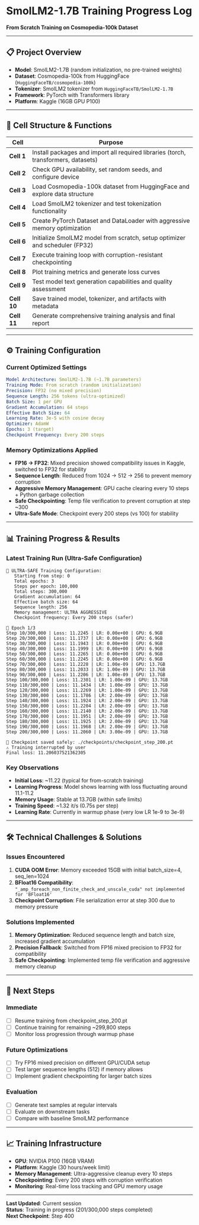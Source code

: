 # SmolLM2-1.7B Training Progress Log
**From Scratch Training on Cosmopedia-100k Dataset**

---

## 📋 **Project Overview**
- **Model**: SmolLM2-1.7B (random initialization, no pre-trained weights)
- **Dataset**: Cosmopedia-100k from HuggingFace (`HuggingFaceTB/cosmopedia-100k`)
- **Tokenizer**: SmolLM2 tokenizer from `HuggingFaceTB/SmolLM2-1.7B`
- **Framework**: PyTorch with Transformers library
- **Platform**: Kaggle (16GB GPU P100)

---

## 📂 **Cell Structure & Functions**

| Cell | Purpose |
|------|---------|
| **Cell 1** | Install packages and import all required libraries (torch, transformers, datasets) |
| **Cell 2** | Check GPU availability, set random seeds, and configure device |
| **Cell 3** | Load Cosmopedia-100k dataset from HuggingFace and explore data structure |
| **Cell 4** | Load SmolLM2 tokenizer and test tokenization functionality |
| **Cell 5** | Create PyTorch Dataset and DataLoader with aggressive memory optimization |
| **Cell 6** | Initialize SmolLM2 model from scratch, setup optimizer and scheduler (FP32) |
| **Cell 7** | Execute training loop with corruption-resistant checkpointing |
| **Cell 8** | Plot training metrics and generate loss curves |
| **Cell 9** | Test model text generation capabilities and quality assessment |
| **Cell 10** | Save trained model, tokenizer, and artifacts with metadata |
| **Cell 11** | Generate comprehensive training analysis and final report |

---

## ⚙️ **Training Configuration**

### **Current Optimized Settings**
```yaml
Model Architecture: SmolLM2-1.7B (~1.7B parameters)
Training Mode: From scratch (random initialization)
Precision: FP32 (no mixed precision)
Sequence Length: 256 tokens (ultra-optimized)
Batch Size: 1 per GPU
Gradient Accumulation: 64 steps
Effective Batch Size: 64
Learning Rate: 3e-5 with cosine decay
Optimizer: AdamW
Epochs: 3 (target)
Checkpoint Frequency: Every 200 steps
```

### **Memory Optimizations Applied**
- **FP16 → FP32**: Mixed precision showed compatibility issues in Kaggle, switched to FP32 for stability
- **Sequence Length**: Reduced from 1024 → 512 → 256 to prevent memory corruption
- **Aggressive Memory Management**: GPU cache clearing every 10 steps + Python garbage collection
- **Safe Checkpointing**: Temp file verification to prevent corruption at step ~300
- **Ultra-Safe Mode**: Checkpoint every 200 steps (vs 100) for stability

---

## 📊 **Training Progress & Results**

### **Latest Training Run (Ultra-Safe Configuration)**
```
🎯 ULTRA-SAFE Training Configuration:
   Starting from step: 0
   Total epochs: 3
   Steps per epoch: 100,000
   Total steps: 300,000
   Gradient accumulation: 64
   Effective batch size: 64
   Sequence length: 256
   Memory management: ULTRA AGGRESSIVE
   Checkpoint frequency: Every 200 steps (safer)

🔄 Epoch 1/3
Step 10/300,000 | Loss: 11.2245 | LR: 0.00e+00 | GPU: 6.9GB
Step 20/300,000 | Loss: 11.1737 | LR: 0.00e+00 | GPU: 6.9GB
Step 30/300,000 | Loss: 11.1943 | LR: 0.00e+00 | GPU: 6.9GB
Step 40/300,000 | Loss: 11.1999 | LR: 0.00e+00 | GPU: 6.9GB
Step 50/300,000 | Loss: 11.2265 | LR: 0.00e+00 | GPU: 6.9GB
Step 60/300,000 | Loss: 11.2245 | LR: 0.00e+00 | GPU: 6.9GB
Step 70/300,000 | Loss: 11.2228 | LR: 1.00e-09 | GPU: 13.7GB
Step 80/300,000 | Loss: 11.2033 | LR: 1.00e-09 | GPU: 13.7GB
Step 90/300,000 | Loss: 11.2206 | LR: 1.00e-09 | GPU: 13.7GB
Step 100/300,000 | Loss: 11.2301 | LR: 1.00e-09 | GPU: 13.7GB
Step 110/300,000 | Loss: 11.1434 | LR: 1.00e-09 | GPU: 13.7GB
Step 120/300,000 | Loss: 11.2269 | LR: 1.00e-09 | GPU: 13.7GB
Step 130/300,000 | Loss: 11.1786 | LR: 2.00e-09 | GPU: 13.7GB
Step 140/300,000 | Loss: 11.1924 | LR: 2.00e-09 | GPU: 13.7GB
Step 150/300,000 | Loss: 11.2204 | LR: 2.00e-09 | GPU: 13.7GB
Step 160/300,000 | Loss: 11.2140 | LR: 2.00e-09 | GPU: 13.7GB
Step 170/300,000 | Loss: 11.1951 | LR: 2.00e-09 | GPU: 13.7GB
Step 180/300,000 | Loss: 11.1925 | LR: 2.00e-09 | GPU: 13.7GB
Step 190/300,000 | Loss: 11.1968 | LR: 2.00e-09 | GPU: 13.7GB
Step 200/300,000 | Loss: 11.2060 | LR: 3.00e-09 | GPU: 13.7GB

💾 Checkpoint saved safely: ./checkpoints/checkpoint_step_200.pt
⚠️ Training interrupted by user
Final loss: 11.206037521362305
```

### **Key Observations**
- **Initial Loss**: ~11.22 (typical for from-scratch training)
- **Learning Progress**: Model shows learning with loss fluctuating around 11.1-11.2
- **Memory Usage**: Stable at 13.7GB (within safe limits)
- **Training Speed**: ~1.32 it/s (0.75s per step)
- **Learning Rate**: Currently in warmup phase (very low LR 1e-9 to 3e-9)

---

## 🛠️ **Technical Challenges & Solutions**

### **Issues Encountered**
1. **CUDA OOM Error**: Memory exceeded 15GB with initial batch_size=4, seq_len=1024
2. **BFloat16 Compatibility**: `"_amp_foreach_non_finite_check_and_unscale_cuda" not implemented for 'BFloat16'`
3. **Checkpoint Corruption**: File serialization error at step 300 due to memory pressure

### **Solutions Implemented**
1. **Memory Optimization**: Reduced sequence length and batch size, increased gradient accumulation
2. **Precision Fallback**: Switched from FP16 mixed precision to FP32 for compatibility
3. **Safe Checkpointing**: Implemented temp file verification and aggressive memory cleanup

---

## 🎯 **Next Steps**

### **Immediate**
- [ ] Resume training from checkpoint_step_200.pt
- [ ] Continue training for remaining ~299,800 steps
- [ ] Monitor loss progression through warmup phase

### **Future Optimizations**
- [ ] Try FP16 mixed precision on different GPU/CUDA setup
- [ ] Test larger sequence lengths (512) if memory allows
- [ ] Implement gradient checkpointing for larger batch sizes

### **Evaluation**
- [ ] Generate text samples at regular intervals
- [ ] Evaluate on downstream tasks
- [ ] Compare with baseline SmolLM2 performance

---

## 📈 **Training Infrastructure**
- **GPU**: NVIDIA P100 (16GB VRAM)
- **Platform**: Kaggle (30 hours/week limit)
- **Memory Management**: Ultra-aggressive cleanup every 10 steps
- **Checkpointing**: Every 200 steps with corruption verification
- **Monitoring**: Real-time loss tracking and GPU memory usage

---

**Last Updated**: Current session  
**Status**: Training in progress (201/300,000 steps completed)  
**Next Checkpoint**: Step 400 
